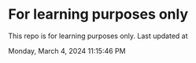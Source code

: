 # For learning purposes only
This repo is for learning purposes only.
Last updated at

Monday, March 4, 2024 11:15:46 PM


